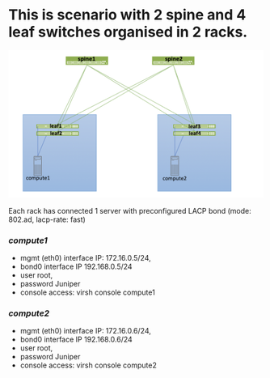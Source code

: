 # This is scenario with 2 spine and 4 leaf switches organised in 2 racks.
![](https://github.com/PrzemekGrygiel/apstra_lab/blob/main/diagrams/2s4l2c.png)

Each rack has connected 1 server with preconfigured LACP bond (mode: 802.ad, lacp-rate: fast)

### *compute1* 
- mgmt (eth0) interface IP: 172.16.0.5/24, 
- bond0 interface IP 192.168.0.5/24 
- user root, 
- password Juniper
- console access: virsh console compute1

### *compute2* 
- mgmt (eth0) interface IP: 172.16.0.6/24, 
- bond0 interface IP 192.168.0.6/24 
- user root, 
- password Juniper
- console access: virsh console compute2
